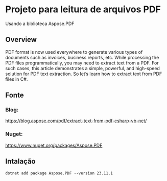 # Projeto para leitura de arquivos PDF

Usando a biblioteca Aspose.PDF

## Overview

PDF format is now used everywhere to generate various types of documents such as invoices, business reports, etc. While processing the PDF files programmatically, you may need to extract text from a PDF. For such cases, this article demonstrates a simple, powerful, and high-speed solution for PDF text extraction. So let’s learn how to extract text from PDF files in C#.

## Fonte
### Blog: 
https://blog.aspose.com/pdf/extract-text-from-pdf-csharp-vb-net/

### Nuget:
https://www.nuget.org/packages/Aspose.PDF

## Intalação
`
dotnet add package Aspose.PDF --version 23.11.1
` 
